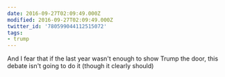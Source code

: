 ```yaml
---
date: 2016-09-27T02:09:49.000Z
modified: 2016-09-27T02:09:49.000Z
twitter_id: '780599044112515072'
tags:
- trump
---
```


  And I fear that if the last year wasn't enough to show Trump the door, this debate isn't going to do it (though it clearly should)
